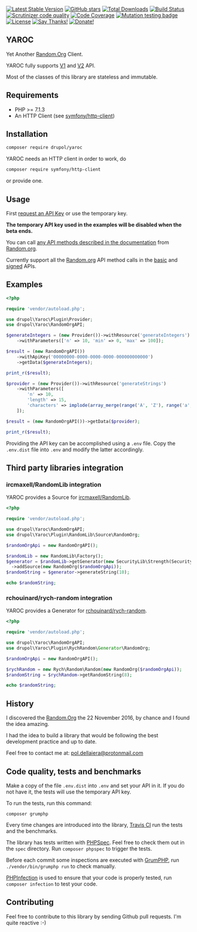 [![Latest Stable Version](https://img.shields.io/packagist/v/drupol/yaroc.svg?style=flat-square)](https://packagist.org/packages/drupol/yaroc)
 [![GitHub stars](https://img.shields.io/github/stars/drupol/yaroc.svg?style=flat-square)](https://packagist.org/packages/drupol/yaroc)
 [![Total Downloads](https://img.shields.io/packagist/dt/drupol/yaroc.svg?style=flat-square)](https://packagist.org/packages/drupol/yaroc)
 [![Build Status](https://img.shields.io/travis/drupol/yaroc/master.svg?style=flat-square)](https://travis-ci.org/drupol/yaroc)
 [![Scrutinizer code quality](https://img.shields.io/scrutinizer/quality/g/drupol/yaroc/master.svg?style=flat-square)](https://scrutinizer-ci.com/g/drupol/yaroc/?branch=master)
 [![Code Coverage](https://img.shields.io/scrutinizer/coverage/g/drupol/yaroc/master.svg?style=flat-square)](https://scrutinizer-ci.com/g/drupol/yaroc/?branch=master)
 [![Mutation testing badge](https://badge.stryker-mutator.io/github.com/drupol/yaroc/master)](https://stryker-mutator.github.io)
 [![License](https://img.shields.io/packagist/l/drupol/yaroc.svg?style=flat-square)](https://packagist.org/packages/drupol/yaroc)
 [![Say Thanks!](https://img.shields.io/badge/Say-thanks-brightgreen.svg?style=flat-square)](https://saythanks.io/to/drupol)
 [![Donate!](https://img.shields.io/badge/Donate-Paypal-brightgreen.svg?style=flat-square)](https://paypal.me/drupol)
 
## YAROC

Yet Another [Random.Org](https://random.org) Client.

YAROC fully supports [V1](https://api.random.org/json-rpc/1/) and [V2](https://api.random.org/json-rpc/2) API.

Most of the classes of this library are stateless and immutable.

## Requirements

* PHP >= 7.1.3
* An HTTP Client (see [symfony/http-client](https://github.com/symfony/http-client))

## Installation

```bash
composer require drupol/yaroc
```

YAROC needs an HTTP client in order to work, do

```bash
composer require symfony/http-client
```

or provide one.

## Usage

First [request an API Key](https://api.random.org/api-keys) or use the temporary key.

__The temporary API key used in the examples will be disabled when the beta ends.__

You can call [any API methods described in the documentation](https://api.random.org/json-rpc/1/basic) from [Random.org](https://random.org).

Currently support all the [Random.org](https://random.org) API method calls in the [basic](https://api.random.org/json-rpc/2/basic) and [signed](https://api.random.org/json-rpc/2/signed) APIs.

## Examples

```php
<?php

require 'vendor/autoload.php';

use drupol\Yaroc\Plugin\Provider;
use drupol\Yaroc\RandomOrgAPI;

$generateIntegers = (new Provider())->withResource('generateIntegers')
    ->withParameters(['n' => 10, 'min' => 0, 'max' => 100]);

$result = (new RandomOrgAPI())
    ->withApiKey('00000000-0000-0000-0000-000000000000')
    ->getData($generateIntegers);

print_r($result);

$provider = (new Provider())->withResource('generateStrings')
    ->withParameters([
        'n' => 10,
        'length' => 15,
        'characters' => implode(array_merge(range('A', 'Z'), range('a', 'z'), range(0, 9))),
    ]);

$result = (new RandomOrgAPI())->getData($provider);

print_r($result);
```

Providing the API key can be accomplished using a ```.env``` file. Copy the ```.env.dist``` file into ```.env``` and modify the latter accordingly.

## Third party libraries integration

### ircmaxell/RandomLib integration

YAROC provides a Source for [ircmaxell/RandomLib](https://github.com/ircmaxell/RandomLib).

```php
<?php

require 'vendor/autoload.php';

use drupol\Yaroc\RandomOrgAPI;
use drupol\Yaroc\Plugin\RandomLib\Source\RandomOrg;

$randomOrgApi = new RandomOrgAPI();

$randomLib = new RandomLib\Factory();
$generator = $randomLib->getGenerator(new SecurityLib\Strength(SecurityLib\Strength::HIGH))
  ->addSource(new RandomOrg($randomOrgApi));
$randomString = $generator->generateString(10);

echo $randomString;

```
### rchouinard/rych-random integration

YAROC provides a Generator for [rchouinard/rych-random](https://github.com/rchouinard/rych-random).

```php
<?php

require 'vendor/autoload.php';

use drupol\Yaroc\RandomOrgAPI;
use drupol\Yaroc\Plugin\RychRandom\Generator\RandomOrg;

$randomOrgApi = new RandomOrgAPI();

$rychRandom = new Rych\Random\Random(new RandomOrg($randomOrgApi));
$randomString = $rychRandom->getRandomString(8);

echo $randomString;

```

## History

I discovered the [Random.Org](https://random.org) the 22 November 2016, by chance and I found the idea amazing.

I had the idea to build a library that would be following the best development practice and up to date.

Feel free to contact me at: pol.dellaiera@protonmail.com

## Code quality, tests and benchmarks

Make a copy of the file ```.env.dist``` into ```.env``` and set your API in it.
If you do not have it, the tests will use the temporary API key.

To run the tests, run this command:

```
composer grumphp
```

Every time changes are introduced into the library, [Travis CI](https://travis-ci.org/drupol/phptree/builds) run the tests and the benchmarks.

The library has tests written with [PHPSpec](http://www.phpspec.net/).
Feel free to check them out in the `spec` directory. Run `composer phpspec` to trigger the tests.

Before each commit some inspections are executed with [GrumPHP](https://github.com/phpro/grumphp), run `./vendor/bin/grumphp run` to check manually.

[PHPInfection](https://github.com/infection/infection) is used to ensure that your code is properly tested, run `composer infection` to test your code.

## Contributing

Feel free to contribute to this library by sending Github pull requests. I'm quite reactive :-)
